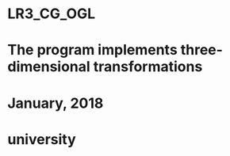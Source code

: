 # LR3_CG_OGL

# The program implements three-dimensional transformations

# January, 2018

# university

